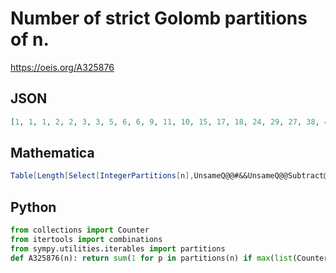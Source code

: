 # Number of strict Golomb partitions of n\.
https://oeis.org/A325876
## JSON
```JSON
[1, 1, 1, 2, 2, 3, 3, 5, 6, 6, 9, 11, 10, 15, 17, 18, 24, 29, 27, 38, 43, 47, 53, 67, 67, 84, 87, 102, 113, 137, 131, 167, 179, 204, 213, 261, 263, 315, 327, 377, 413, 476, 472, 564, 602, 677, 707, 820, 845, 969, 1027, 1131, 1213, 1364, 1413, 1596, 1700, 1858]
```
## Mathematica
```Mathematica
Table[Length[Select[IntegerPartitions[n],UnsameQ@@#&&UnsameQ@@Subtract@@@Subsets[Union[#],{2}]&]],{n,0,30}]
```
## Python
```Python
from collections import Counter
from itertools import combinations
from sympy.utilities.iterables import partitions
def A325876(n): return sum(1 for p in partitions(n) if max(list(Counter(abs(d[0]-d[1]) for d in combinations(list(Counter(p).elements()),2)).values()),default=1)==1)-(n&1^1) if n else 1 # _Chai Wah Wu_, Sep 17 2023
```
